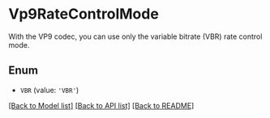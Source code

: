 # Vp9RateControlMode

With the VP9 codec, you can use only the variable bitrate (VBR) rate control mode.

## Enum

* `VBR` (value: `'VBR'`)

[[Back to Model list]](../README.md#documentation-for-models) [[Back to API list]](../README.md#documentation-for-api-endpoints) [[Back to README]](../README.md)


